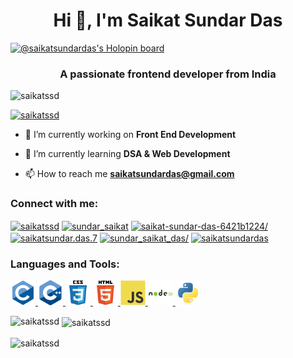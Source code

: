 <h1 align="center">Hi 👋, I'm Saikat Sundar Das</h1>

[![@saikatsundardas's Holopin board](https://holopin.me/saikatsundardas)](https://holopin.io/@saikatsundardas)
<h3 align="center">A passionate frontend developer from India</h3>

<p align="left"> <img src="https://komarev.com/ghpvc/?username=saikatssd&label=Profile%20views&color=0e75b6&style=flat" alt="saikatssd" /> </p>

<p align="left"> <a href="https://github.com/ryo-ma/github-profile-trophy"><img src="https://github-profile-trophy.vercel.app/?username=saikatssd" alt="saikatssd" /></a> </p>

- 🔭 I’m currently working on **Front End Development**

- 🌱 I’m currently learning **DSA & Web Development**

- 📫 How to reach me **saikatsundardas@gmail.com**

<h3 align="left">Connect with me:</h3>
<p align="left">
<a href="https://dev.to/saikatssd" target="blank"><img align="center" src="https://raw.githubusercontent.com/rahuldkjain/github-profile-readme-generator/master/src/images/icons/Social/devto.svg" alt="saikatssd" height="30" width="40" /></a>
<a href="https://twitter.com/sundar_saikat" target="blank"><img align="center" src="https://raw.githubusercontent.com/rahuldkjain/github-profile-readme-generator/master/src/images/icons/Social/twitter.svg" alt="sundar_saikat" height="30" width="40" /></a>
<a href="https://linkedin.com/in/saikat-sundar-das-6421b1224/" target="blank"><img align="center" src="https://raw.githubusercontent.com/rahuldkjain/github-profile-readme-generator/master/src/images/icons/Social/linked-in-alt.svg" alt="saikat-sundar-das-6421b1224/" height="30" width="40" /></a>
<a href="https://fb.com/saikatsundar.das.7" target="blank"><img align="center" src="https://raw.githubusercontent.com/rahuldkjain/github-profile-readme-generator/master/src/images/icons/Social/facebook.svg" alt="saikatsundar.das.7" height="30" width="40" /></a>
<a href="https://instagram.com/sundar_saikat_das/" target="blank"><img align="center" src="https://raw.githubusercontent.com/rahuldkjain/github-profile-readme-generator/master/src/images/icons/Social/instagram.svg" alt="sundar_saikat_das/" height="30" width="40" /></a>
<a href="https://www.hackerrank.com/saikatsundardas" target="blank"><img align="center" src="https://raw.githubusercontent.com/rahuldkjain/github-profile-readme-generator/master/src/images/icons/Social/hackerrank.svg" alt="saikatsundardas" height="30" width="40" /></a>
</p>

<h3 align="left">Languages and Tools:</h3>
<p align="left"> <a href="https://www.cprogramming.com/" target="_blank" rel="noreferrer"> <img src="https://raw.githubusercontent.com/devicons/devicon/master/icons/c/c-original.svg" alt="c" width="40" height="40"/> </a> <a href="https://www.w3schools.com/cpp/" target="_blank" rel="noreferrer"> <img src="https://raw.githubusercontent.com/devicons/devicon/master/icons/cplusplus/cplusplus-original.svg" alt="cplusplus" width="40" height="40"/> </a> <a href="https://www.w3schools.com/css/" target="_blank" rel="noreferrer"> <img src="https://raw.githubusercontent.com/devicons/devicon/master/icons/css3/css3-original-wordmark.svg" alt="css3" width="40" height="40"/> </a> <a href="https://www.w3.org/html/" target="_blank" rel="noreferrer"> <img src="https://raw.githubusercontent.com/devicons/devicon/master/icons/html5/html5-original-wordmark.svg" alt="html5" width="40" height="40"/> </a> <a href="https://developer.mozilla.org/en-US/docs/Web/JavaScript" target="_blank" rel="noreferrer"> <img src="https://raw.githubusercontent.com/devicons/devicon/master/icons/javascript/javascript-original.svg" alt="javascript" width="40" height="40"/> </a> <a href="https://nodejs.org" target="_blank" rel="noreferrer"> <img src="https://raw.githubusercontent.com/devicons/devicon/master/icons/nodejs/nodejs-original-wordmark.svg" alt="nodejs" width="40" height="40"/> </a> <a href="https://www.python.org" target="_blank" rel="noreferrer"> <img src="https://raw.githubusercontent.com/devicons/devicon/master/icons/python/python-original.svg" alt="python" width="40" height="40"/> </a> </p>

<p><img align="left" src="https://github-readme-stats.vercel.app/api/top-langs?username=saikatssd&show_icons=true&locale=en&layout=compact" alt="saikatssd" /></p>

<p>&nbsp;<img align="center" src="https://github-readme-stats.vercel.app/api?username=saikatssd&show_icons=true&locale=en" alt="saikatssd" /></p>

<p><img align="center" src="https://github-readme-streak-stats.herokuapp.com/?user=saikatssd&" alt="saikatssd" /></p>

